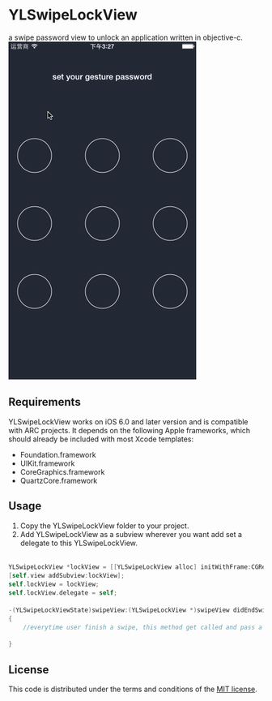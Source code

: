 # YLSwipeLockView
a swipe password view to unlock an application written in objective-c.
<img src="example.gif"/>
## Requirements

YLSwipeLockView works on iOS 6.0 and later version and is compatible with ARC projects. It depends on the following Apple frameworks, which should already be included with most Xcode templates:

* Foundation.framework
* UIKit.framework
* CoreGraphics.framework
* QuartzCore.framework

## Usage

 1. Copy the YLSwipeLockView folder to your project.
 2. Add YLSwipeLockView as a subview wherever you want add set a delegate to this YLSwipeLockView.

```objective-c
		
YLSwipeLockView *lockView = [[YLSwipeLockView alloc] initWithFrame:CGRectMake(20, self.view.bounds.size.height - viewHeight - 40 - 100, viewWidth, viewHeight)];
[self.view addSubview:lockView];
self.lockView = lockView;
self.lockView.delegate = self;
    
-(YLSwipeLockViewState)swipeView:(YLSwipeLockView *)swipeView didEndSwipeWithPassword:(NSString *)password
{
    //everytime user finish a swipe, this method get called and pass a password, add your logic here.
    
}
```
## License

This code is distributed under the terms and conditions of the [MIT license](LICENSE).
